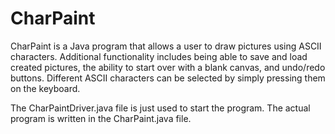 # CharPaint
CharPaint is a Java program that allows a user to draw pictures using ASCII characters.
Additional functionality includes being able to save and load created pictures, the ability to start over with a blank canvas, and undo/redo buttons.
Different ASCII characters can be selected by simply pressing them on the keyboard.

The CharPaintDriver.java file is just used to start the program.  The actual program is written in the CharPaint.java file.
